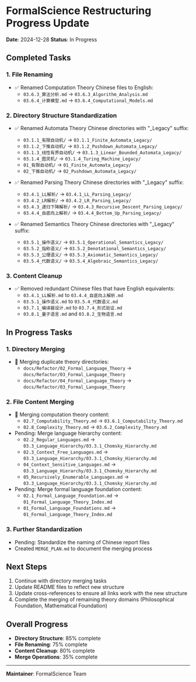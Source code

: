 # FormalScience Restructuring Progress Update

**Date**: 2024-12-28
**Status**: In Progress

## Completed Tasks

### 1. File Renaming

- ✅ Renamed Computation Theory Chinese files to English:
  - `03.6.3_算法分析.md` → `03.6.3_Algorithm_Analysis.md`
  - `03.6.4_计算模型.md` → `03.6.4_Computational_Models.md`

### 2. Directory Structure Standardization

- ✅ Renamed Automata Theory Chinese directories with "_Legacy" suffix:
  - `03.1.1_有限自动机/` → `03.1.1_Finite_Automata_Legacy/`
  - `03.1.2_下推自动机/` → `03.1.2_Pushdown_Automata_Legacy/`
  - `03.1.3_线性有界自动机/` → `03.1.3_Linear_Bounded_Automata_Legacy/`
  - `03.1.4_图灵机/` → `03.1.4_Turing_Machine_Legacy/`
  - `01_有限自动机/` → `01_Finite_Automata_Legacy/`
  - `02_下推自动机/` → `02_Pushdown_Automata_Legacy/`

- ✅ Renamed Parsing Theory Chinese directories with "_Legacy" suffix:
  - `03.4.1_LL解析/` → `03.4.1_LL_Parsing_Legacy/`
  - `03.4.2_LR解析/` → `03.4.2_LR_Parsing_Legacy/`
  - `03.4.3_递归下降解析/` → `03.4.3_Recursive_Descent_Parsing_Legacy/`
  - `03.4.4_自底向上解析/` → `03.4.4_Bottom_Up_Parsing_Legacy/`

- ✅ Renamed Semantics Theory Chinese directories with "_Legacy" suffix:
  - `03.5.1_操作语义/` → `03.5.1_Operational_Semantics_Legacy/`
  - `03.5.2_指称语义/` → `03.5.2_Denotational_Semantics_Legacy/`
  - `03.5.3_公理语义/` → `03.5.3_Axiomatic_Semantics_Legacy/`
  - `03.5.4_代数语义/` → `03.5.4_Algebraic_Semantics_Legacy/`

### 3. Content Cleanup

- ✅ Removed redundant Chinese files that have English equivalents:
  - `03.4.1_LL解析.md` to `03.4.4_自底向上解析.md`
  - `03.5.1_操作语义.md` to `03.5.4_代数语义.md`
  - `03.7.1_编译器设计.md` to `03.7.4_形式验证.md`
  - `03.8.1_量子语言.md` and `03.8.2_生物语言.md`

## In Progress Tasks

### 1. Directory Merging

- 🔄 Merging duplicate theory directories:
  - `docs/Refactor/02_Formal_Language_Theory` → `docs/Refactor/03_Formal_Language_Theory`
  - `docs/Refactor/04_Formal_Language_Theory` → `docs/Refactor/03_Formal_Language_Theory`

### 2. File Content Merging

- 🔄 Merging computation theory content:
  - `02.7_Computability_Theory.md` → `03.6.1_Computability_Theory.md`
  - `02.8_Complexity_Theory.md` → `03.6.2_Complexity_Theory.md`
- Pending: Merge language hierarchy content:
  - `02.2_Regular_Languages.md` → `03.3_Language_Hierarchy/03.3.1_Chomsky_Hierarchy.md` 
  - `02.3_Context_Free_Languages.md` → `03.3_Language_Hierarchy/03.3.1_Chomsky_Hierarchy.md`
  - `04_Context_Sensitive_Languages.md` → `03.3_Language_Hierarchy/03.3.1_Chomsky_Hierarchy.md`
  - `05_Recursively_Enumerable_Languages.md` → `03.3_Language_Hierarchy/03.3.1_Chomsky_Hierarchy.md`
- Pending: Merge formal language foundation content:
  - `02.1_Formal_Language_Foundation.md` → `01_Formal_Language_Theory_Index.md`
  - `01_Formal_Language_Foundations.md` → `01_Formal_Language_Theory_Index.md`

### 3. Further Standardization

- Pending: Standardize the naming of Chinese report files
- Created `MERGE_PLAN.md` to document the merging process

## Next Steps

1. Continue with directory merging tasks
2. Update README files to reflect new structure
3. Update cross-references to ensure all links work with the new structure
4. Complete the merging of remaining theory domains (Philosophical Foundation, Mathematical Foundation)

## Overall Progress

- **Directory Structure**: 85% complete
- **File Renaming**: 75% complete
- **Content Cleanup**: 80% complete
- **Merge Operations**: 35% complete

---

**Maintainer**: FormalScience Team
